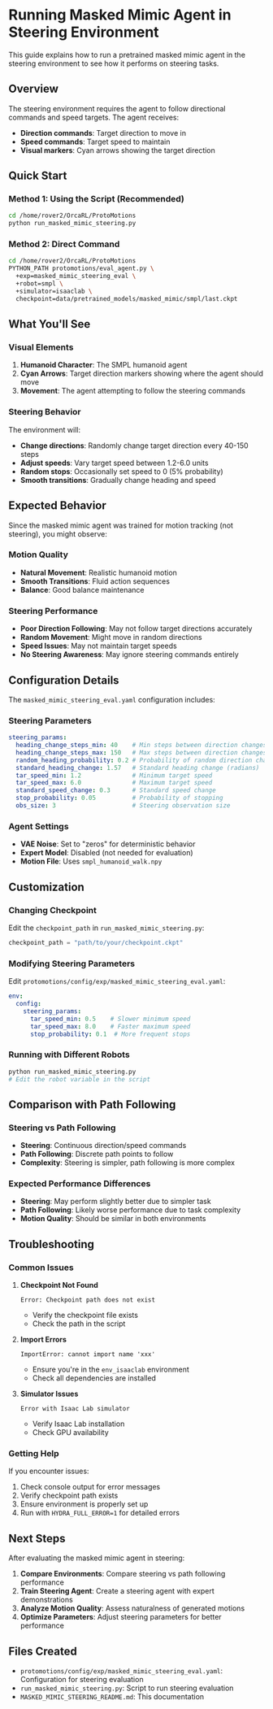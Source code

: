 # Running Masked Mimic Agent in Steering Environment

This guide explains how to run a pretrained masked mimic agent in the steering environment to see how it performs on steering tasks.

## Overview

The steering environment requires the agent to follow directional commands and speed targets. The agent receives:
- **Direction commands**: Target direction to move in
- **Speed commands**: Target speed to maintain
- **Visual markers**: Cyan arrows showing the target direction

## Quick Start

### Method 1: Using the Script (Recommended)

```bash
cd /home/rover2/OrcaRL/ProtoMotions
python run_masked_mimic_steering.py
```

### Method 2: Direct Command

```bash
cd /home/rover2/OrcaRL/ProtoMotions
PYTHON_PATH protomotions/eval_agent.py \
  +exp=masked_mimic_steering_eval \
  +robot=smpl \
  +simulator=isaaclab \
  checkpoint=data/pretrained_models/masked_mimic/smpl/last.ckpt
```

## What You'll See

### Visual Elements
1. **Humanoid Character**: The SMPL humanoid agent
2. **Cyan Arrows**: Target direction markers showing where the agent should move
3. **Movement**: The agent attempting to follow the steering commands

### Steering Behavior
The environment will:
- **Change directions**: Randomly change target direction every 40-150 steps
- **Adjust speeds**: Vary target speed between 1.2-6.0 units
- **Random stops**: Occasionally set speed to 0 (5% probability)
- **Smooth transitions**: Gradually change heading and speed

## Expected Behavior

Since the masked mimic agent was trained for motion tracking (not steering), you might observe:

### Motion Quality
- **Natural Movement**: Realistic humanoid motion
- **Smooth Transitions**: Fluid action sequences
- **Balance**: Good balance maintenance

### Steering Performance
- **Poor Direction Following**: May not follow target directions accurately
- **Random Movement**: Might move in random directions
- **Speed Issues**: May not maintain target speeds
- **No Steering Awareness**: May ignore steering commands entirely

## Configuration Details

The `masked_mimic_steering_eval.yaml` configuration includes:

### Steering Parameters
```yaml
steering_params:
  heading_change_steps_min: 40    # Min steps between direction changes
  heading_change_steps_max: 150   # Max steps between direction changes
  random_heading_probability: 0.2 # Probability of random direction change
  standard_heading_change: 1.57   # Standard heading change (radians)
  tar_speed_min: 1.2              # Minimum target speed
  tar_speed_max: 6.0              # Maximum target speed
  standard_speed_change: 0.3      # Standard speed change
  stop_probability: 0.05          # Probability of stopping
  obs_size: 3                     # Steering observation size
```

### Agent Settings
- **VAE Noise**: Set to "zeros" for deterministic behavior
- **Expert Model**: Disabled (not needed for evaluation)
- **Motion File**: Uses `smpl_humanoid_walk.npy`

## Customization

### Changing Checkpoint
Edit the `checkpoint_path` in `run_masked_mimic_steering.py`:
```python
checkpoint_path = "path/to/your/checkpoint.ckpt"
```

### Modifying Steering Parameters
Edit `protomotions/config/exp/masked_mimic_steering_eval.yaml`:
```yaml
env:
  config:
    steering_params:
      tar_speed_min: 0.5    # Slower minimum speed
      tar_speed_max: 8.0    # Faster maximum speed
      stop_probability: 0.1  # More frequent stops
```

### Running with Different Robots
```bash
python run_masked_mimic_steering.py
# Edit the robot variable in the script
```

## Comparison with Path Following

### Steering vs Path Following
- **Steering**: Continuous direction/speed commands
- **Path Following**: Discrete path points to follow
- **Complexity**: Steering is simpler, path following is more complex

### Expected Performance Differences
- **Steering**: May perform slightly better due to simpler task
- **Path Following**: Likely worse performance due to task complexity
- **Motion Quality**: Should be similar in both environments

## Troubleshooting

### Common Issues

1. **Checkpoint Not Found**
   ```
   Error: Checkpoint path does not exist
   ```
   - Verify the checkpoint file exists
   - Check the path in the script

2. **Import Errors**
   ```
   ImportError: cannot import name 'xxx'
   ```
   - Ensure you're in the `env_isaaclab` environment
   - Check all dependencies are installed

3. **Simulator Issues**
   ```
   Error with Isaac Lab simulator
   ```
   - Verify Isaac Lab installation
   - Check GPU availability

### Getting Help

If you encounter issues:
1. Check console output for error messages
2. Verify checkpoint path exists
3. Ensure environment is properly set up
4. Run with `HYDRA_FULL_ERROR=1` for detailed errors

## Next Steps

After evaluating the masked mimic agent in steering:

1. **Compare Environments**: Compare steering vs path following performance
2. **Train Steering Agent**: Create a steering agent with expert demonstrations
3. **Analyze Motion Quality**: Assess naturalness of generated motions
4. **Optimize Parameters**: Adjust steering parameters for better performance

## Files Created

- `protomotions/config/exp/masked_mimic_steering_eval.yaml`: Configuration for steering evaluation
- `run_masked_mimic_steering.py`: Script to run steering evaluation
- `MASKED_MIMIC_STEERING_README.md`: This documentation 